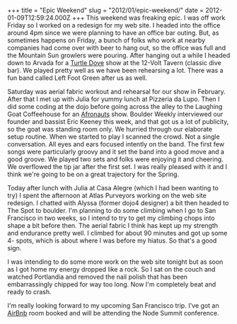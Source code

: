 +++
title = "Epic Weekend"
slug = "2012/01/epic-weekend/"
date = 2012-01-09T12:59:24.000Z
+++
This weekend was freaking epic.  I was off work Friday so I worked on a redesign for my web site.  I headed into the office around 4pm since we were planning to have an office bar outing.  But, as sometimes happens on Friday, a bunch of folks who work at nearby companies had come over with beer to hang out, so the office was full and the Mountain Sun growlers were pouring.  After hanging out a while I headed down to Arvada for a [Turtle Dove](http://turtledoverock.com) show at the 12-Volt Tavern (classic dive bar).  We played pretty well as we have been rehearsing a lot.  There was a fun band called Left Foot Green after us as well.

Saturday was aerial fabric workout and rehearsal for our show in February.  After that I met up with Julia for yummy lunch at Pizzeria da Lupo.  Then I did some coding at the dojo before going across the alley to the Laughing Goat Coffeehouse for an [Afronauts](http://afronautsband.com) show.  Boulder Weekly interviewed our founder and bassist Eric Keeney this week, and that got us a lot of publicity, so the goat was standing room only.  We hurried through our elaborate setup routine.  When we started to play I scanned the crowd.  Not a single conversation. All eyes and ears focused intently on the band.  The first few songs were particularly groovy and it set the band into a good move and a good groove.  We played two sets and folks were enjoying it and cheering.  We overflowed the tip jar after the first set.  I was really pleased with it and I think we're going to be on a great trajectory for the Spring.

Today after lunch with Julia at Casa Alegre (which I had been wanting to try) I spent the afternoon at Atlas Purveyors working on the web site redesign.  I chatted with Alyssa (former dojo4 designer) a bit then headed to The Spot to boulder.  I'm planning to do some climbing when I go to San Francisco in two weeks, so I intend to try to get my climbing chops into shape a bit before then.  The aerial fabric I think has kept up my strength and endurance pretty well.  I climbed for about 90 minutes and got up some 4- spots, which is about where I was before my hiatus.  So that's a good sign.

I was intending to do some more work on the web site tonight but as soon as I got home my energy dropped like a rock.  So I sat on the couch and watched Portlandia and removed the nail polish that has been embarrassingly chipped for way too long. Now I'm completely beat and ready to crash.

I'm really looking forward to my upcoming San Francisco trip.  I've got an [AirBnb](http://airbnb.com) room booked and will be attending the Node Summit conference.